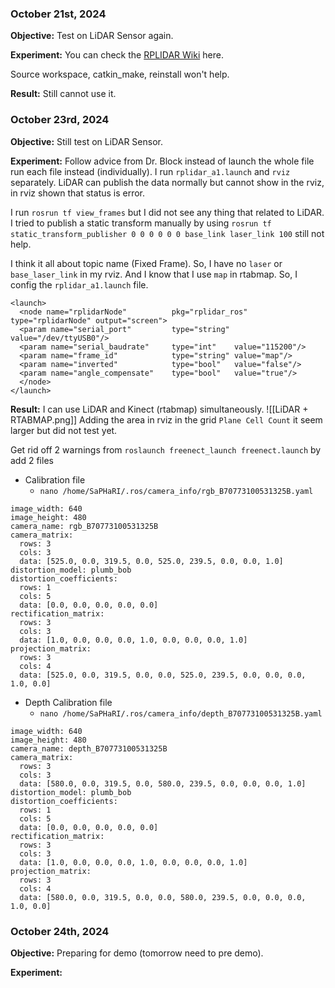 
### October 21st, 2024

**Objective:** Test on LiDAR Sensor again.

**Experiment:** You can check the [RPLIDAR Wiki](https://wiki.youyeetoo.com/en/Lidar/A1M8) here.

Source workspace, catkin_make, reinstall won't help.

**Result:** Still cannot use it.


### October 23rd, 2024

**Objective:** Still test on LiDAR Sensor.

**Experiment:** Follow advice from Dr. Block instead of launch the whole file run each file instead (individually). I run `rplidar_a1.launch` and `rviz` separately. LiDAR can publish the data normally but cannot show in the rviz, in rviz shown that status is error.

I run `rosrun tf view_frames` but I did not see any thing that related to LiDAR. I tried to publish a static transform manually by using `rosrun tf static_transform_publisher 0 0 0 0 0 0 base_link laser_link 100` still not help.

I think it all about topic name (Fixed Frame). So, I have no `laser` or `base_laser_link` in my rviz. And I know that I use `map` in rtabmap. So, I config the `rplidar_a1.launch` file.
```
<launch>
  <node name="rplidarNode"          pkg="rplidar_ros"  type="rplidarNode" output="screen">
  <param name="serial_port"         type="string" value="/dev/ttyUSB0"/>
  <param name="serial_baudrate"     type="int"    value="115200"/>
  <param name="frame_id"            type="string" value="map"/>
  <param name="inverted"            type="bool"   value="false"/>
  <param name="angle_compensate"    type="bool"   value="true"/>
  </node>
</launch>
```

**Result:** I can use LiDAR and Kinect (rtabmap) simultaneously.
![[LiDAR + RTABMAP.png]]
Adding the area in rviz in the grid `Plane Cell Count` it seem larger but did not test yet.

Get rid off 2 warnings from `roslaunch freenect_launch freenect.launch` by add 2 files
- Calibration file
	- `nano /home/SaPHaRI/.ros/camera_info/rgb_B70773100531325B.yaml`
```
image_width: 640
image_height: 480
camera_name: rgb_B70773100531325B
camera_matrix:
  rows: 3
  cols: 3
  data: [525.0, 0.0, 319.5, 0.0, 525.0, 239.5, 0.0, 0.0, 1.0]
distortion_model: plumb_bob
distortion_coefficients:
  rows: 1
  cols: 5
  data: [0.0, 0.0, 0.0, 0.0, 0.0]
rectification_matrix:
  rows: 3
  cols: 3
  data: [1.0, 0.0, 0.0, 0.0, 1.0, 0.0, 0.0, 0.0, 1.0]
projection_matrix:
  rows: 3
  cols: 4
  data: [525.0, 0.0, 319.5, 0.0, 0.0, 525.0, 239.5, 0.0, 0.0, 0.0, 1.0, 0.0]
```
- Depth Calibration file
	- `nano /home/SaPHaRI/.ros/camera_info/depth_B70773100531325B.yaml`
```
image_width: 640
image_height: 480
camera_name: depth_B70773100531325B
camera_matrix:
  rows: 3
  cols: 3
  data: [580.0, 0.0, 319.5, 0.0, 580.0, 239.5, 0.0, 0.0, 0.0, 1.0]
distortion_model: plumb_bob
distortion_coefficients:
  rows: 1
  cols: 5
  data: [0.0, 0.0, 0.0, 0.0, 0.0]
rectification_matrix:
  rows: 3
  cols: 3
  data: [1.0, 0.0, 0.0, 0.0, 1.0, 0.0, 0.0, 0.0, 1.0]
projection_matrix:
  rows: 3
  cols: 4
  data: [580.0, 0.0, 319.5, 0.0, 0.0, 580.0, 239.5, 0.0, 0.0, 0.0, 1.0, 0.0]
```



### October 24th, 2024

**Objective:** Preparing for demo (tomorrow need to pre demo).

**Experiment:** 